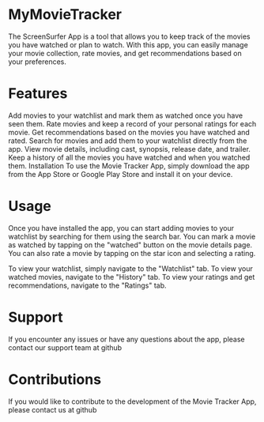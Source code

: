 # MyMovieTracker

The ScreenSurfer App is a tool that allows you to keep track of the movies you have watched or plan to watch. With this app, you can easily manage your movie collection, rate movies, and get recommendations based on your preferences.

# Features

Add movies to your watchlist and mark them as watched once you have seen them.
Rate movies and keep a record of your personal ratings for each movie.
Get recommendations based on the movies you have watched and rated.
Search for movies and add them to your watchlist directly from the app.
View movie details, including cast, synopsis, release date, and trailer.
Keep a history of all the movies you have watched and when you watched them.
Installation
To use the Movie Tracker App, simply download the app from the App Store or Google Play Store and install it on your device.

# Usage

Once you have installed the app, you can start adding movies to your watchlist by searching for them using the search bar. You can mark a movie as watched by tapping on the "watched" button on the movie details page. You can also rate a movie by tapping on the star icon and selecting a rating.

To view your watchlist, simply navigate to the "Watchlist" tab. To view your watched movies, navigate to the "History" tab. To view your ratings and get recommendations, navigate to the "Ratings" tab.



# Support

If you encounter any issues or have any questions about the app, please contact our support team at github

# Contributions

If you would like to contribute to the development of the Movie Tracker App, please contact us at github 


